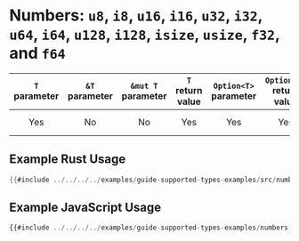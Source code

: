 # Numbers: `u8`, `i8`, `u16`, `i16`, `u32`, `i32`, `u64`, `i64`, `u128`, `i128`, `isize`, `usize`, `f32`, and `f64`

| `T` parameter | `&T` parameter | `&mut T` parameter | `T` return value | `Option<T>` parameter | `Option<T>` return value | JavaScript representation |
|:---:|:---:|:---:|:---:|:---:|:---:|:---:|
| Yes | No | No | Yes | Yes | Yes | A JavaScript number value |

## Example Rust Usage

```rust
{{#include ../../../../examples/guide-supported-types-examples/src/numbers.rs}}
```

## Example JavaScript Usage

```js
{{#include ../../../../examples/guide-supported-types-examples/numbers.js}}
```
